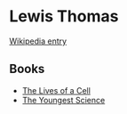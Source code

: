 # Lewis Thomas

[Wikipedia entry](https://en.wikipedia.org/wiki/Lewis_Thomas)

## Books

- [The Lives of a Cell](The_Lives_of_a_Cell-_Notes_of_a_Biology_Watcher.md)
- [The Youngest Science](The_Youngest_Science.md)

